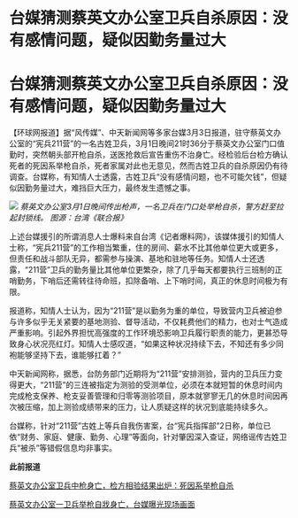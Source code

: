 # 台媒猜测蔡英文办公室卫兵自杀原因：没有感情问题，疑似因勤务量过大

# 台媒猜测蔡英文办公室卫兵自杀原因：没有感情问题，疑似因勤务量过大

【环球网报道】据“风传媒”、中天新闻网等多家台媒3月3日报道，驻守蔡英文办公室的“宪兵211营”的一名古姓卫兵，3月1日晚间21时36分于蔡英文办公室门口值勤时，突然朝头部开枪自杀，送医抢救后宣告重伤不治身亡。经检验后台检方确认死者的死因系举枪自杀，死者家属对此也无意见，然而古姓卫兵的自杀原因仍有待调查。台媒称，有知情人士透露，古姓卫兵“没有感情问题，也不可能欠钱”，但疑似因勤务量过大，难挡巨大压力，最终发生遗憾之事。

![](https://inews.gtimg.com/om_bt/OVdN0x9ISXM2t6jhXcYublNL9g-vcYLvNf_5cFMFZptXsAA/1000)
_蔡英文办公室3月1日晚间传出枪声，一名卫兵在门口处举枪自杀，警方赶至拉起封锁线。 图源：台湾《联合报》_

上述台媒援引的所谓消息人士爆料来自台湾《记者爆料网》，该媒体援引的知情人士称，“宪兵211营”的工作相当繁重，住的房间、薪水不比其他单位更大或更多，但责任和战斗部队无异，都需参与操演、基地和驻地等任务。知情人士还透露，“211营”卫兵的勤务量比其他单位更繁杂，除了几乎每天都要执行三班制的正哨勤务，下哨后还需转往待命班，扣除备哨、上下哨时间，真正的休息时间极为有限。

报道称，知情人士认为，因为“211营”是以勤务为重的单位，导致营内卫兵被迫参与许多似乎无关紧要的基地测验、督导活动，不仅耗费他们的精力，也对士气造成严重影响。引起外界担忧高强度的工作环境恐影响卫兵履行职责的能力，更甚恐导致身心状况亮红灯。知情人士感叹道，“如果这种状况持续下去，不知还有多少同袍能够坚持下去，谁能够扛着？”

中天新闻网称，据悉，台防务部门近期将为“211营”安排测验，营内的卫兵压力变得更大，“211营”的三连被指定为测验的受测单位，必须在本就短暂的休息时间内完成枪支保养、枪支妥善管理和归零等测验项目，原本就寥寥无几的休息时间因再次被压缩，加上测验成绩带来的压力，让人质疑这样的状况到底能持续多久。

台媒称，针对“211营”古姓上等兵自我伤害案，台“宪兵指挥部”2日称，单位已依“财务、家庭、健康、勤务、心理”等面向，针对肇因深入查证，网络谣传古姓卫兵“被杀”等错假信息均非事实。

**此前报道**

[蔡英文办公室卫兵中枪身亡，检方相验结果出炉：死因系举枪自杀 ](https://news.qq.com/rain/a/20240302A03O5B00)

[蔡英文办公室一卫兵举枪自戕身亡，台媒曝光现场画面 ](https://news.qq.com/rain/a/20240302A01J5C00)

